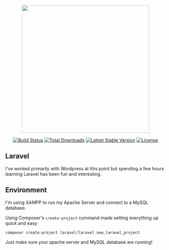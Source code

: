 <p align="center"><img src="https://res.cloudinary.com/dtfbvvkyp/image/upload/v1566331377/laravel-logolockup-cmyk-red.svg" width="400"></p>

<p align="center">
<a href="https://travis-ci.org/laravel/framework"><img src="https://travis-ci.org/laravel/framework.svg" alt="Build Status"></a>
<a href="https://packagist.org/packages/laravel/framework"><img src="https://poser.pugx.org/laravel/framework/d/total.svg" alt="Total Downloads"></a>
<a href="https://packagist.org/packages/laravel/framework"><img src="https://poser.pugx.org/laravel/framework/v/stable.svg" alt="Latest Stable Version"></a>
<a href="https://packagist.org/packages/laravel/framework"><img src="https://poser.pugx.org/laravel/framework/license.svg" alt="License"></a>
</p>

## Laravel
<p>I've worked primarily with Wordpress at this point but spending a few hours learning Laravel has been fun and interesting.</p>

## Environment
<p>I'm using XAMPP to run my Apache Server and connect to a MySQL database.</p>
<p>Using Composer's <code>create-project</code> command made setting everything up quick and easy</p>
<code>composer create-project laravel/laravel new_laravel_project</code>
<p>Just make sure your apache server and MySQL database are running!</p>